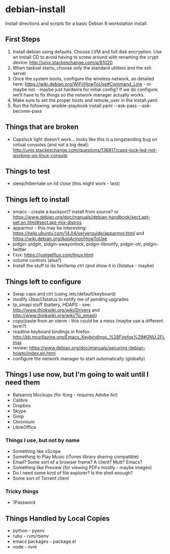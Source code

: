 debian-install
==============

Install directions and scripts for a basic Debian 8 workstation install.

First Steps
-----------

1. Install debian using defaults. Choose LVM and full disk encryption. Use an install CD to avoid having to screw around with renaming the crypt device: http://unix.stackexchange.com/a/81020
2. When tasksel starts, choose only the standard utilities and the ssh server
3. Once the system boots, configure the wireless network, as detailed here: https://wiki.debian.org/WiFi/HowToUse#Command_Line - or maybe not - maybe just hardwire for initial config? If we do configure, we'll have to fix things so the network manager actually works.
4. Make sure to set the proper hosts and remote_user in the install.yaml
5. Run the following: ansible-playbook install.yaml --ask-pass --ask-become-pass

Things that are broken
----------------------

* Capslock light doesn't work... looks like this is a longstanding bug on virtual consoles (and not a big deal): http://unix.stackexchange.com/questions/136817/caps-lock-led-not-working-on-linux-console

Things to test
--------------

* sleep/hibernate on lid close (this might work - test)

Things left to install
----------------------

* emacs - create a backport? install from source? or https://www.debian.org/doc/manuals/debian-handbook/sect.apt-get.en.html#sect.apt-mix-distros
* apparmor - this may be interesting: https://help.ubuntu.com/14.04/serverguide/apparmor.html and https://wiki.debian.org/AppArmor/HowToUse
* pidgin: pidgin, pidgin-awayonlock, pidgin-libnotify, pidgin-otr, pidgin-twitter
* f.lux: https://justgetflux.com/linux.html
* volume controls (alsa?)
* Install the stuff to do fan/temp ctrl (and show it in i3status - maybe)

Things left to configure
------------------------

* Swap caps and ctrl (using /etc/default/keyboard)
* modify i3bar/i3status to notify me of pending upgrades
* tp_smapi stuff (battery, HDAPS - see: http://www.thinkwiki.org/wiki/Drivers and http://www.thinkwiki.org/wiki/Tp_smapi)
* copy/paste from an xterm - this could be a mess (maybe use a different term?)
* readline keyboard bindings in firefox: http://kb.mozillazine.org/Emacs_Keybindings_%28Firefox%29#GNU.2FLinux
* review: https://www.debian.org/doc/manuals/securing-debian-howto/index.en.html
* configure the network manager to start automatically (globally)

Things I use now, but I'm going to wait until I need them
---------------------------------------------------------

* Balsamiq Mockups (for Xorg - requires Adobe Air)
* Calibre
* Dropbox
* Skype
* Gimp
* Chromium
* LibreOffice

### Things I use, but not by name

* Something like xScope
* Something to Play Music (iTunes library sharing compatible)
* Email? Some sort of a browser frame? A client? Mutt? Emacs?
* Something like Preview (for viewing PDFs mostly - maybe images)
* Do I need some kind of file explorer? Is the shell enough?
* Some sort of Torrent client

### Tricky things

* 1Password

Things Handled by Local Copies
------------------------------

* python - pyenv
* ruby - rvm/rbenv
* emacs packages - package.el
* node - nvm

